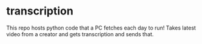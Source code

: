 # transcription

This repo hosts python code that a PC fetches each day to run! Takes latest video from a creator and gets transcription and sends that.
